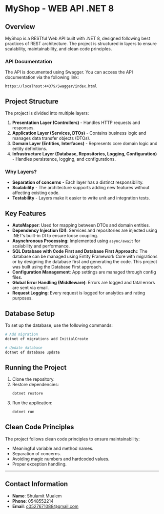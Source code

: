 # MyShop - WEB API .NET 8

## Overview
MyShop is a RESTful Web API built with .NET 8, designed following best practices of REST architecture. The project is structured in layers to ensure scalability, maintainability, and clean code principles.

### API Documentation
The API is documented using Swagger. You can access the API documentation via the following link:
```
https://localhost:44379/Swagger/index.html
```

## Project Structure
The project is divided into multiple layers:

1. **Presentation Layer (Controllers)** - Handles HTTP requests and responses.
2. **Application Layer (Services, DTOs)** - Contains business logic and manages data transfer objects (DTOs).
3. **Domain Layer (Entities, Interfaces)** - Represents core domain logic and entity definitions.
4. **Infrastructure Layer (Database, Repositories, Logging, Configuration)** - Handles persistence, logging, and configurations.

### Why Layers?
- **Separation of concerns** - Each layer has a distinct responsibility.
- **Scalability** - The architecture supports adding new features without affecting existing code.
- **Testability** - Layers make it easier to write unit and integration tests.

## Key Features

- **AutoMapper**: Used for mapping between DTOs and domain entities.
- **Dependency Injection (DI)**: Services and repositories are injected using .NET’s built-in DI to ensure loose coupling.
- **Asynchronous Processing**: Implemented using `async/await` for scalability and performance.
- **SQL Database with Code First and Database First Approach:**: The database can be managed using Entity Framework Core with migrations or by designing the database first and generating the code. This project was built using the Database First approach.
- **Configuration Management**: App settings are managed through config files.
- **Global Error Handling (Middleware)**: Errors are logged and fatal errors are sent via email.
- **Request Logging**: Every request is logged for analytics and rating purposes.

## Database Setup
To set up the database, use the following commands:
```sh
# Add migration
dotnet ef migrations add InitialCreate

# Update database
dotnet ef database update
```

## Running the Project
1. Clone the repository.
2. Restore dependencies:
   ```sh
   dotnet restore
   ```
3. Run the application:
   ```sh
   dotnet run
   ```

## Clean Code Principles
The project follows clean code principles to ensure maintainability:
- Meaningful variable and method names.
- Separation of concerns.
- Avoiding magic numbers and hardcoded values.
- Proper exception handling.

---
## Contact Information
- **Name**: Shulamit Mualem
- **Phone**: 0548552214
- **Email**: c0527671088@gmail.com
